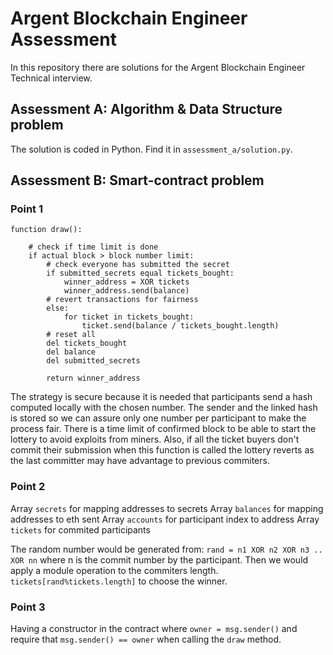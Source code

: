 # Argent Blockchain Engineer Assessment

In this repository there are solutions for the Argent Blockchain Engineer Technical interview.

## Assessment A: Algorithm & Data Structure problem

The solution is coded in Python. Find it in `assessment_a/solution.py`.

## Assessment B: Smart-contract problem

### Point 1

```
function draw():

    # check if time limit is done
    if actual block > block number limit:
        # check everyone has submitted the secret
        if submitted_secrets equal tickets_bought:
            winner_address = XOR tickets
            winner_address.send(balance)
        # revert transactions for fairness
        else:
            for ticket in tickets_bought:
                ticket.send(balance / tickets_bought.length)
        # reset all
        del tickets_bought
        del balance
        del submitted_secrets

        return winner_address
```

The strategy is secure because it is needed that participants send a hash computed locally with the chosen number. The sender and the linked hash is stored so we can assure only one number per participant to make the process fair. There is a time limit of confirmed block to be able to start the lottery to avoid exploits from miners. Also, if all the ticket buyers don't commit their submission when this function is called the lottery reverts as the last committer may have advantage to previous commiters.

### Point 2

Array `secrets` for mapping addresses to secrets
Array `balances` for mapping addresses to eth sent
Array `accounts` for participant index to address
Array `tickets` for commited participants

The random number would be generated from: `rand = n1 XOR n2 XOR n3 .. XOR nn` where n is the commit number by the participant. Then we would apply a module operation to the commiters length. `tickets[rand%tickets.length]` to choose the winner.

### Point 3

Having a constructor in the contract where `owner = msg.sender()` and require that `msg.sender() == owner` when calling the `draw` method.
            
